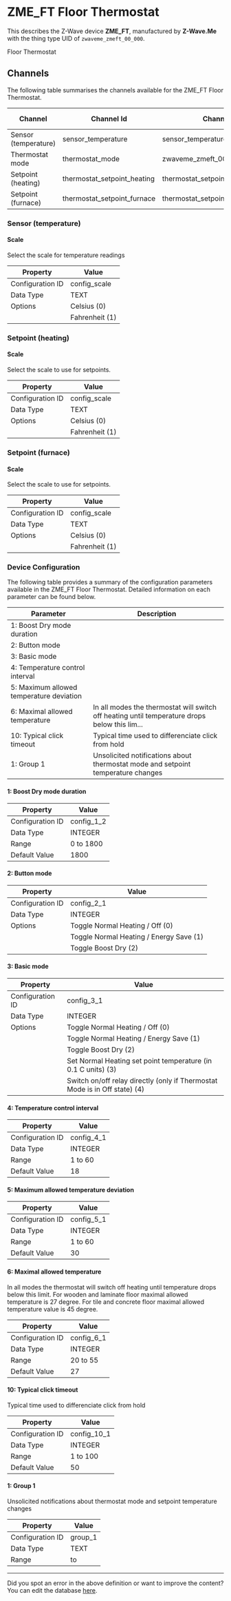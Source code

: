 
# ZME_FT Floor Thermostat

This describes the Z-Wave device **ZME_FT**, manufactured by **Z-Wave.Me** with the thing type UID of ```zwaveme_zmeft_00_000```. 

Floor Thermostat

## Channels
The following table summarises the channels available for the ZME_FT Floor Thermostat.

| Channel | Channel Id | Channel Type UID | Category | Item Type |
|---------|------------|------------------|----------|-----------|
| Sensor (temperature) | sensor_temperature | sensor_temperature | Temperature | Number |
| Thermostat mode | thermostat_mode | zwaveme_zmeft_00_000_thermostat_mode | Temperature | Number |
| Setpoint (heating) | thermostat_setpoint_heating | thermostat_setpoint | Temperature | Number |
| Setpoint (furnace) | thermostat_setpoint_furnace | thermostat_setpoint | Temperature | Number |



### Sensor (temperature)

#### Scale

Select the scale for temperature readings


| Property         | Value    |
|------------------|----------|
| Configuration ID | config_scale |
| Data Type        | TEXT || Default Value | 0 |
| Options | Celsius (0) |
|  | Fahrenheit (1) |





### Setpoint (heating)

#### Scale

Select the scale to use for setpoints.


| Property         | Value    |
|------------------|----------|
| Configuration ID | config_scale |
| Data Type        | TEXT || Default Value | 0 |
| Options | Celsius (0) |
|  | Fahrenheit (1) |





### Setpoint (furnace)

#### Scale

Select the scale to use for setpoints.


| Property         | Value    |
|------------------|----------|
| Configuration ID | config_scale |
| Data Type        | TEXT || Default Value | 0 |
| Options | Celsius (0) |
|  | Fahrenheit (1) |






### Device Configuration
The following table provides a summary of the configuration parameters available in the ZME_FT Floor Thermostat.
Detailed information on each parameter can be found below.

| Parameter   | Description |
|-------------|-------------|
| 1: Boost Dry mode duration |  |
| 2: Button mode |  |
| 3: Basic mode |  |
| 4: Temperature control interval |  |
| 5: Maximum allowed temperature deviation |  |
| 6: Maximal allowed temperature | In all modes the thermostat will switch off heating until temperature drops below this lim... |
| 10: Typical click timeout | Typical time used to differenciate click from hold |
| 1: Group 1 | Unsolicited notifications about thermostat mode and setpoint temperature changes |




#### 1: Boost Dry mode duration




| Property         | Value    |
|------------------|----------|
| Configuration ID | config_1_2 |
| Data Type        | INTEGER |
| Range | 0 to 1800 |
| Default Value | 1800 |






#### 2: Button mode




| Property         | Value    |
|------------------|----------|
| Configuration ID | config_2_1 |
| Data Type        | INTEGER || Default Value | 0 |
| Options | Toggle Normal Heating / Off (0) |
|  | Toggle Normal Heating / Energy Save (1) |
|  | Toggle Boost Dry (2) |






#### 3: Basic mode




| Property         | Value    |
|------------------|----------|
| Configuration ID | config_3_1 |
| Data Type        | INTEGER || Default Value | 0 |
| Options | Toggle Normal Heating / Off (0) |
|  | Toggle Normal Heating / Energy Save (1) |
|  | Toggle Boost Dry (2) |
|  | Set Normal Heating set point temperature (in 0.1 C units) (3) |
|  | Switch on/off relay directly (only if Thermostat Mode is in Off state) (4) |






#### 4: Temperature control interval




| Property         | Value    |
|------------------|----------|
| Configuration ID | config_4_1 |
| Data Type        | INTEGER |
| Range | 1 to 60 |
| Default Value | 18 |






#### 5: Maximum allowed temperature deviation




| Property         | Value    |
|------------------|----------|
| Configuration ID | config_5_1 |
| Data Type        | INTEGER |
| Range | 1 to 60 |
| Default Value | 30 |






#### 6: Maximal allowed temperature

In all modes the thermostat will switch off heating until temperature drops below this limit. For wooden and laminate floor maximal allowed temperature is 27 degree. For tile and concrete floor maximal allowed temperature value is 45 degree.


| Property         | Value    |
|------------------|----------|
| Configuration ID | config_6_1 |
| Data Type        | INTEGER |
| Range | 20 to 55 |
| Default Value | 27 |






#### 10: Typical click timeout

Typical time used to differenciate click from hold


| Property         | Value    |
|------------------|----------|
| Configuration ID | config_10_1 |
| Data Type        | INTEGER |
| Range | 1 to 100 |
| Default Value | 50 |






#### 1: Group 1

Unsolicited notifications about thermostat mode and setpoint temperature changes


| Property         | Value    |
|------------------|----------|
| Configuration ID | group_1 |
| Data Type        | TEXT |
| Range |  to  |






---

Did you spot an error in the above definition or want to improve the content?
You can edit the database [here](http://www.cd-jackson.com/index.php/zwave/zwave-device-database/zwave-device-list/devicesummary/151).

